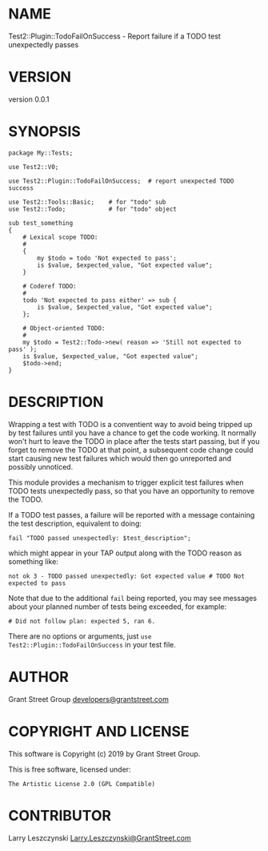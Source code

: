 # NAME

Test2::Plugin::TodoFailOnSuccess - Report failure if a TODO test unexpectedly passes

# VERSION

version 0.0.1

# SYNOPSIS

    package My::Tests;

    use Test2::V0;

    use Test2::Plugin::TodoFailOnSuccess;  # report unexpected TODO success

    use Test2::Tools::Basic;    # for "todo" sub
    use Test2::Todo;            # for "todo" object

    sub test_something
    {
        # Lexical scope TODO:
        #
        {
            my $todo = todo 'Not expected to pass';
            is $value, $expected_value, "Got expected value";
        }

        # Coderef TODO:
        #
        todo 'Not expected to pass either' => sub {
            is $value, $expected_value, "Got expected value";
        };

        # Object-oriented TODO:
        #
        my $todo = Test2::Todo->new( reason => 'Still not expected to pass' );
        is $value, $expected_value, "Got expected value";
        $todo->end;
    }

# DESCRIPTION

Wrapping a test with TODO is a conventient way to avoid being tripped
up by test failures until you have a chance to get the code working.
It normally won't hurt to leave the TODO in place after the tests
start passing, but if you forget to remove the TODO at that point,
a subsequent code change could start causing new test failures which
would then go unreported and possibly unnoticed.

This module provides a mechanism to trigger explicit test failures
when TODO tests unexpectedly pass, so that you have an opportunity
to remove the TODO.

If a TODO test passes, a failure will be reported with a message
containing the test description, equivalent to doing:

    fail "TODO passed unexpectedly: $test_description";

which might appear in your TAP output along with the TODO reason as
something like:

    not ok 3 - TODO passed unexpectedly: Got expected value # TODO Not expected to pass

Note that due to the additional `fail` being reported, you may
see messages about your planned number of tests being exceeded,
for example:

    # Did not follow plan: expected 5, ran 6.

There are no options or arguments, just `use Test2::Plugin::TodoFailOnSuccess`
in your test file.

# AUTHOR

Grant Street Group <developers@grantstreet.com>

# COPYRIGHT AND LICENSE

This software is Copyright (c) 2019 by Grant Street Group.

This is free software, licensed under:

    The Artistic License 2.0 (GPL Compatible)

# CONTRIBUTOR

Larry Leszczynski <Larry.Leszczynski@GrantStreet.com>
